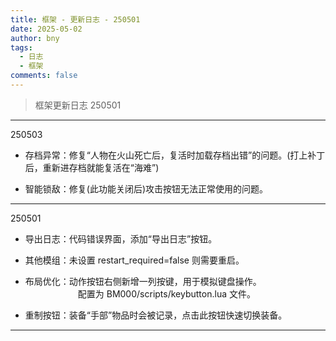 ```yaml
---
title: 框架 - 更新日志 - 250501
date: 2025-05-02
author: bny
tags:
  - 日志
  - 框架
comments: false
---
```


> 框架更新日志 250501

---

250503

- 存档异常：修复“人物在火山死亡后，复活时加载存档出错”的问题。(打上补丁后，重新进存档就能复活在“海难”)

- 智能锁敌：修复(此功能关闭后)攻击按钮无法正常使用的问题。

---

250501

- 导出日志：代码错误界面，添加“导出日志”按钮。  

- 其他模组：未设置 restart_required=false 则需要重启。  

- 布局优化：动作按钮右侧新增一列按键，用于模拟键盘操作。  
　　　　　　配置为 BM000/scripts/keybutton.lua 文件。  

- 重制按钮：装备“手部”物品时会被记录，点击此按钮快速切换装备。  

---
